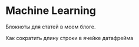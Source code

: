 # Machine Learning

Блокноты для статей в моем блоге.

Как сократить длину строки в ячейке датафрейма